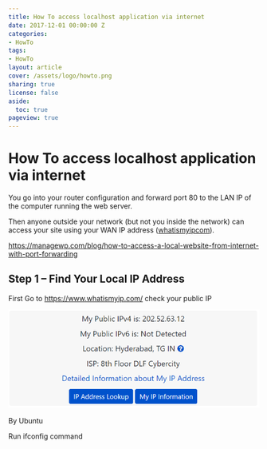 ```yaml
---
title: How To access localhost application via internet
date: 2017-12-01 00:00:00 Z
categories:
- HowTo
tags:
- HowTo
layout: article
cover: /assets/logo/howto.png
sharing: true
license: false
aside:
  toc: true
pageview: true
---
```


# How To access localhost application via internet

You go into your router configuration and forward port 80 to the LAN IP of the
computer running the web server.

Then anyone outside your network (but not you inside the network) can access
your site using your WAN IP address
([whatismyipcom](http://www.whatismyip.com/)).

<https://managewp.com/blog/how-to-access-a-local-website-from-internet-with-port-forwarding>

Step 1 – Find Your Local IP Address
-----------------------------------

First Go to <https://www.whatismyip.com/> check your public IP

![](media/39144798f6848206715e95ec9db788ed.png)

By Ubuntu

Run ifconfig command
